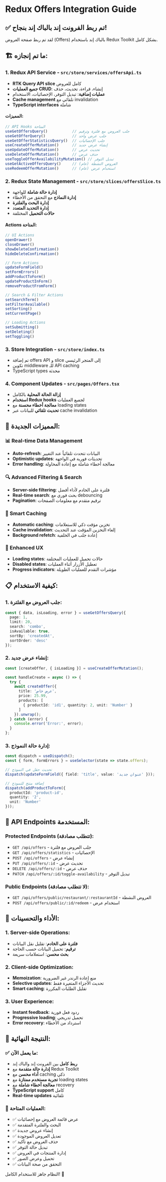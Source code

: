 # Redux Offers Integration Guide

## ✅ تم ربط الفرونت إند بالباك إند بنجاح!

لقد تم ربط صفحة العروض (Offers) بالباك إند باستخدام Redux Toolkit بشكل كامل.

## 🏗️ ما تم إنجازه:

### 1. Redux API Service - `src/store/services/offersApi.ts`
- **RTK Query API slice** كامل للعروض
- **جميع العمليات CRUD**: إنشاء، قراءة، تحديث، حذف
- **عمليات إضافية**: تبديل التوفر، الإحصائيات، الاستخدام
- **Cache management** تلقائي مع invalidation
- **TypeScript interfaces** شاملة

#### المميزات:
```typescript
// API Hooks المتاحة
useGetOffersQuery()           // جلب العروض مع فلترة وترقيم
useGetOfferQuery()            // جلب عرض واحد
useGetOfferStatisticsQuery()  // جلب الإحصائيات
useCreateOfferMutation()      // إنشاء عرض جديد
useUpdateOfferMutation()      // تحديث عرض
useDeleteOfferMutation()      // حذف عرض
useToggleOfferAvailabilityMutation() // تبديل التوفر
useGetActiveOffersQuery()     // العروض النشطة (عام)
useRedeemOfferMutation()      // استخدام عرض (عام)
```

### 2. Redux State Management - `src/store/slices/offersSlice.ts`
- **إدارة حالة شاملة** للواجهة
- **إدارة النماذج** مع التحقق من الأخطاء
- **إدارة البحث والفلترة**
- **إدارة التحديد المتعدد**
- **حالات التحميل** المختلفة

#### Actions المتاحة:
```typescript
// UI Actions
openDrawer()
closeDrawer()
showDeleteConfirmation()
hideDeleteConfirmation()

// Form Actions
updateFormField()
setFormErrors()
addProductToForm()
updateProductInForm()
removeProductFromForm()

// Search & Filter Actions
setSearchTerm()
setFilterAvailable()
setSorting()
setCurrentPage()

// Loading Actions
setSubmitting()
setDeleting()
setToggling()
```

### 3. Store Integration - `src/store/index.ts`
- تم إضافة offers API و slice إلى المتجر الرئيسي
- تكوين middleware للـ API caching
- TypeScript types محدثة

### 4. Component Updates - `src/pages/Offers.tsx`
- **إزالة الحالة المحلية** بالكامل
- **استخدام Redux hooks** لجميع العمليات
- **معالجة أخطاء محسنة** مع loading states
- **تحديث تلقائي** للبيانات عبر cache invalidation

## 🎯 المميزات الجديدة:

### 📊 Real-time Data Management
- **Auto-refresh**: البيانات تتحدث تلقائياً عند التغيير
- **Optimistic updates**: تحديثات فورية في الواجهة
- **Error handling**: معالجة أخطاء شاملة مع إعادة المحاولة

### 🔍 Advanced Filtering & Search
- **Server-side filtering**: فلترة على الخادم لأداء أفضل
- **Real-time search**: بحث فوري مع debouncing
- **Pagination**: ترقيم متقدم مع معلومات الصفحات

### 💾 Smart Caching
- **Automatic caching**: تخزين مؤقت ذكي للاستعلامات
- **Cache invalidation**: إلغاء التخزين المؤقت عند التحديث
- **Background refetch**: إعادة جلب في الخلفية

### 🎨 Enhanced UX
- **Loading states**: حالات تحميل للعمليات المختلفة
- **Disabled states**: تعطيل الأزرار أثناء العمليات
- **Progress indicators**: مؤشرات التقدم للعمليات الطويلة

## 📋 كيفية الاستخدام:

### 1. جلب العروض مع الفلترة:
```typescript
const { data, isLoading, error } = useGetOffersQuery({
  page: 1,
  limit: 20,
  search: 'combo',
  isAvailable: true,
  sortBy: 'createdAt',
  sortOrder: 'desc'
});
```

### 2. إنشاء عرض جديد:
```typescript
const [createOffer, { isLoading }] = useCreateOfferMutation();

const handleCreate = async () => {
  try {
    await createOffer({
      title: 'عرض خاص',
      price: 25.99,
      products: [
        { productId: 'id1', quantity: 2, unit: 'Number' }
      ]
    }).unwrap();
  } catch (error) {
    console.error('Error:', error);
  }
};
```

### 3. إدارة حالة النموذج:
```typescript
const dispatch = useDispatch();
const { form, formErrors } = useSelector(state => state.offers);

// تحديث حقل في النموذج
dispatch(updateFormField({ field: 'title', value: 'عنوان جديد' }));

// إضافة منتج للنموذج
dispatch(addProductToForm({
  productId: 'product-id',
  quantity: '2',
  unit: 'Number'
}));
```

## 🔧 API Endpoints المستخدمة:

### Protected Endpoints (تتطلب مصادقة):
- `GET /api/offers` - جلب العروض مع فلترة
- `GET /api/offers/statistics` - الإحصائيات
- `POST /api/offers` - إنشاء عرض
- `PUT /api/offers/:id` - تحديث عرض
- `DELETE /api/offers/:id` - حذف عرض
- `PATCH /api/offers/:id/toggle-availability` - تبديل التوفر

### Public Endpoints (لا تتطلب مصادقة):
- `GET /api/offers/public/restaurant/:restaurantId` - العروض النشطة
- `POST /api/offers/public/:id/redeem` - استخدام عرض

## 🚀 الأداء والتحسينات:

### 1. Server-side Operations:
- **فلترة على الخادم**: تقليل نقل البيانات
- **ترقيم**: تحميل البيانات حسب الحاجة
- **بحث محسن**: استعلامات سريعة

### 2. Client-side Optimization:
- **Memoization**: منع إعادة الرندر غير الضرورية
- **Selective updates**: تحديث الأجزاء المتغيرة فقط
- **Smart caching**: تقليل الطلبات المكررة

### 3. User Experience:
- **Instant feedback**: ردود فعل فورية
- **Progressive loading**: تحميل تدريجي
- **Error recovery**: استرداد من الأخطاء

## 🎉 النتيجة النهائية:

### ✅ ما يعمل الآن:
- **ربط كامل** بين الفرونت إند والباك إند
- **إدارة حالة متقدمة** مع Redux Toolkit
- **أداء محسن** مع caching ذكي
- **تجربة مستخدم ممتازة** مع loading states
- **معالجة أخطاء شاملة** مع recovery
- **TypeScript support** كامل
- **Real-time updates** تلقائية

### 🔄 العمليات المتاحة:
- ✅ عرض قائمة العروض مع إحصائيات
- ✅ البحث والفلترة المتقدمة
- ✅ إنشاء عروض جديدة
- ✅ تعديل العروض الموجودة
- ✅ حذف العروض مع تأكيد
- ✅ تبديل حالة التوفر
- ✅ إدارة المنتجات في العروض
- ✅ تحميل وعرض الصور
- ✅ التحقق من صحة البيانات

النظام جاهز للاستخدام الكامل! 🎊

